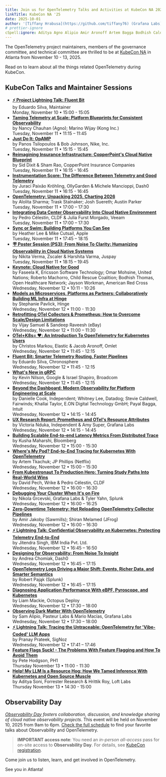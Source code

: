 ```yaml
---
title: Join us for OpenTelemetry Talks and Activities at KubeCon NA 2025
linkTitle: KubeCon NA '25
date: 2025-10-01
author: '[Tiffany Hrabusa](https://github.com/tiffany76) (Grafana Labs)'
# prettier-ignore
cSpell:ignore: Aditya Agno Alipio Amir Aronoff Artem Bagga Bodhish Caldwell CLDF Célestin Chauhan Chomiak Chronosphere Contribfest CopperPoint Cutsail Dixit EBPF Fairwinds Faseela Forrester Furst Grcevski Harshita Hodgson Hrabusa Hrittik Jakoby Jitendra Juspay Khallai Kröhling Kubecon Kubestronaut Kusha Macías Mackie Maharshi Mancioppi Markou Maurshi Melamed Mohsine Nduka Nilson Octopus Olly Omlet OTEPs Pająk Panos Pavlick Payal Pech Prateek Pyroscope Raveesh Reimagining Sandeep Sawmills Shiran Suereth Tkachuk Tsilopoulos Varma Veeam Verma Vijay Wijay Wrike Yahn Zscaler
---
```


The OpenTelemetry project maintainers, members of the governance committee, and
technical committee are thrilled to be at [KubeCon NA] in Atlanta from November
10 - 13, 2025.

Read on to learn about all the things related OpenTelemetry during KubeCon.

<!-- ## OpenTelemetry Contribfest

Join the OpenTelemetry maintainers for the
[OpenTelemetry Contribfest](https://sched.co/1hoyF) to make the project better
for everyone. You can choose between several opportunities to contribute, and
you can count on maintainers from different project areas to help you on your
first steps: documentation, Collector, Java, JS, Ruby, Python, .NET, and more.
-->

## KubeCon Talks and Maintainer Sessions

- **[⚡ Project Lightning Talk: Fluent Bit](https://sched.co/27d5X)**<br> by
  Eduardo Silva, Maintainer<br> Monday, November 10 • 15:00 - 15:05
- **[Taming Telemetry at Scale: Platform Blueprints for Consistent Observability](https://sched.co/27FUv)**<br>
  by Nancy Chauhan (Agno); Marino Wijay (Kong Inc.)<br> Tuesday, November 11 •
  11:15 – 11:45
- **[Just Do It: OpAMP](https://sched.co/27FWT)**<br> by Panos Tsilopoulos & Bob
  Johnson, Nike, Inc.<br> Tuesday, November 11 • 15:15 - 15:45
- **[Reimagining Insurance Infrastructure: CopperPoint's Cloud Native Blueprint](https://sched.co/27FX0)**<br>
  by Sid Dixit & Sham Rao, CopperPoint Insurance Companies<br> Tuesday, November
  11 • 16:15 - 16:45
- **[Instrumentation Score: The Difference Between Telemetry and Good Telemetry](https://sched.co/27FWx)**<br>
  by Juraci Paixão Kröhling, OllyGarden & Michele Mancioppi, Dash0<br> Tuesday,
  November 11 • 16:15 - 16:45
- **[OpenTelemetry: Unpacking 2025, Charting 2026](https://sched.co/27Y2M)**<br>
  by Alolita Sharma; Trask Stalnaker; Josh Suereth; Austin Parker<br> Tuesday,
  November 11 • 17:00 – 17:30
- **[Integrating Data Center Observability Into Cloud Native Environment](https://sched.co/27FXU)**<br>
  by Pedro Célestin, CLDF & Julia Furst Morgado, Veeam<br> Tuesday, November 11
  • 17:00 – 17:30
- **[Sync or Swim: Building Platforms You Can See](https://sched.co/27FY4)**<br>
  by Heather Lee & Mike Cutsail, Apple<br> Tuesday, November 11 • 17:45 – 18:15
- **[🪧 Poster Session (PS3): From Noise To Clarity: Humanizing Observability in Cloud Native Systems](https://sched.co/27FYM)**<br>
  by Nikita Verma, Zscaler & Harshita Varma, Juspay<br> Tuesday, November 11 •
  18:15 – 19:45
- **[Keynote: Cloud Native for Good](https://sched.co/27FUj)**<br> by Faseela K,
  Ericsson Software Technology; Omar Mohsine, United Nations; Roberto Machorro,
  Child Rescue Coalition; Bodhish Thomas, Open Healthcare Network; Jayson
  Workman, American Red Cross<br> Wednesday, November 12 • 10:11 - 10:26
- **[Models as Microservices, Platforms as Partners: Collaboratively Building ML Infra at Hinge](https://sched.co/27FYz)**<br>
  by Stephanie Pavlick, Hinge<br> Wednesday, November 12 • 11:00 - 11:30
- **[Retrofitting OTel Collectors & Prometheus: How to Overcome Scale/Design Limitations](https://sched.co/27FYq)**<br>
  by Vijay Samuel & Sandeep Raveesh (eBay)<br> Wednesday, November 12 • 11:00 –
  11:30
- **[OTel+K8s= ❤️: An Introduction To OpenTelemetry for Kubernetes Users](https://sched.co/27FZN)**<br>
  by Christos Markou, Elastic & Jacob Aronoff, Omlet<br> Wednesday, November 12
  • 11:45 - 12:15
- **[Fluent Bit: Smarter Telemetry Routing, Faster Pipelines](https://sched.co/27Nmb)**<br>
  by Eduardo Silva, Chronosphere<br> Wednesday, November 12 • 11:45 - 12:15
- **[What's New in gRPC](https://sched.co/27NnZ)**<br> by Kevin Nilson, Google &
  Israel Shapiro, Broadcom<br> Wednesday, November 12 • 11:45 - 12:15
- **[Beyond the Dashboard: Modern Observability for Platform Engineering at Scale](https://sched.co/27FaC)**<br>
  by Danielle Cook, Independent; Whitney Lee, Datadog; Stevie Caldwell,
  Fairwinds; Khallai Taylor, E.ON Digital Technology GmbH; Payal Bagga,
  Intuit<br> Wednesday, November 12 • 14:15 - 14:45
- **[UX Research Report: Prometheus and OTel's Resource Attributes](https://sched.co/27FZr)**<br>
  by Victoria Nduka, Independent & Amy Super, Grafana Labs<br> Wednesday,
  November 12 • 14:15 - 14:45
- **[Building Scalable End-to-end Latency Metrics From Distributed Trace](https://sched.co/27Faj)**<br>
  by Kusha Maharshi, Bloomberg<br> Wednesday, November 12 • 15:00 - 15:30
- **[Where's My Pod? End-to-End Tracing for Kubernetes With OpenTelemetry](https://sched.co/27FaO)**<br>
  by Artem Tkachuk; JP Phillips (Netflix)<br> Wednesday, November 12 • 15:00 –
  15:30
- **[From Kubestronaut To Production Hero: Turning Study Paths Into Real-World Wins](https://sched.co/27Fav)**<br>
  by David Pech, Wrike & Pedro Célestin, CLDF<br> Wednesday, November 12 • 16:00
  – 16:30
- **[Debugging Your Cluster When It's on Fire](https://sched.co/27FbD)**<br> by
  Nikola Grcevski, Grafana Labs & Tyler Yahn, Splunk<br> Wednesday, November 12
  • 16:00 – 16:25
- **[Zero-Downtime Telemetry: Hot Reloading OpenTelemetry Collector Pipelines](https://sched.co/27Fas)**<br>
  by Amir Jakoby (Sawmills); Shiran Melamed (JFrog)<br> Wednesday, November 12 •
  16:00 – 16:30
- **[⚡ Lightning Talk: Confidential Observability on Kubernetes: Protecting Telemetry End-to-End](https://sched.co/27Fbn)**<br>
  by Jitendra Singh, IBM India Pvt. Ltd.<br> Wednesday, November 12 • 16:45 –
  16:50
- **[Designing for Observability: From Noise To Insight](https://sched.co/27Fbk)**<br>
  by Andrea Chomiak, Dash0<br> Wednesday, November 12 • 16:45 – 17:15
- **[OpenTelemetry Logs Driving a Major Shift: Events, Richer Data, and Smarter Semantics](https://sched.co/27FbP)**<br>
  by Robert Pająk (Splunk)<br> Wednesday, November 12 • 16:45 – 17:15
- **[Diagnosing Application Performance With eBPF, Pyroscope, and Kubernetes](https://sched.co/27FcT)**<br>
  by Liam Mackie, Octopus Deploy<br> Wednesday, November 12 • 17:30 – 18:00
- **[Observing Dark Matter With OpenTelemetry](https://sched.co/27Fc8)**<br> by
  Sam Alipio, Pasteur Labs & Mario Macías, Grafana Labs<br> Wednesday, November
  12 • 17:30 – 18:00
- **[⚡ Lightning Talk: Tracing the Untraceable: OpenTelemetry for 'Vibe-Coded' LLM Apps](https://sched.co/27Fcf)**<br>
  by Pranay Prateek, SigNoz<br> Wednesday, November 12 • 17:41 – 17:46
- **[Feature Flags Suck! - The Problems With Feature Flagging and How To Avoid Them](https://sched.co/27FdI)**<br>
  by Pete Hodgson, PH1<br> Thursday November 13 • 11:00 - 11:30
- **[Help! My LLM Is a Resource Hog: How We Tamed Inference With Kubernetes and Open Source Muscle](https://sched.co/27Feq)**<br>
  by Aditya Soni, Forrester Research & Hrittik Roy, Loft Labs<br> Thursday
  November 13 • 14:30 - 15:00

## Observability Day

_[Observability Day] fosters collaboration, discussion, and knowledge sharing of
cloud native observability projects_. This event will be held on November 10,
2025 from 9am to 6pm.
[Check the full schedule](https://colocatedeventsna2025.sched.com/overview/type/Observability+Day)
to find your favorite talks about Observability and OpenTelemetry.

> <i class="far fa-exclamation-triangle"></i> **IMPORTANT access note**: You
> need an _in-person all-access_ pass for on-site access to **Observability
> Day**. For details, see [KubeCon registration].

<!-- ## OpenTelemetry Observatory

Drop by and say _"Hi!"_ at OpenTelemetry Observatory presented by Splunk in the
Expo Hall. This will be a place for informal chats, meetups, and other
discussions led by OpenTelemetry community members and maintainers.

Note, that the Observatory may show up as "Splunk Activation Booth" on the event
map.

For the activity schedule, see the
[OTel Observatory Schedule](https://docs.google.com/spreadsheets/d/1E23Dkz1B2us71BtlQq8oG4o_QFsTeLPeh-X2uVnlubg/edit?usp=sharing).
Note that this schedule may be updated up until the day of the event, so check
back for the latest!

New for this year!

- SIG Office Hours: Come meet the people behind the project, learn about their
  work, ask questions, share feedback, or find out how to contribute.
- Special Topic Discussions: Come learn about two of the hottest OTEPs right
  now, Events and Entities!

If you'd like to participate by leading a discussion, or if there is a
discussion topic you're interested in, please reach out to the
[OpenTelemetry End User SIG](https://cloud-native.slack.com/archives/C01RT3MSWGZ)
to let us know, and we will see what we can do.

You can help us improve the project by sharing your thoughts and feedback about
your OpenTelemetry adoption, implementation, and usage.

We will create action items from your comments as appropriate. Check
[#otel-sig-end-user] in CNCF's Slack instance for results and action item
updates to come after KubeCon EU.
-->

Come join us to listen, learn, and get involved in OpenTelemetry.

See you in Atlanta!

[kubecon na]:
  https://events.linuxfoundation.org/kubecon-cloudnativecon-north-america/
[Observability Day]:
  https://events.linuxfoundation.org/kubecon-cloudnativecon-north-america/co-located-events/observability-day/
[kubecon registration]:
  https://events.linuxfoundation.org/kubecon-cloudnativecon-north-america/register/
